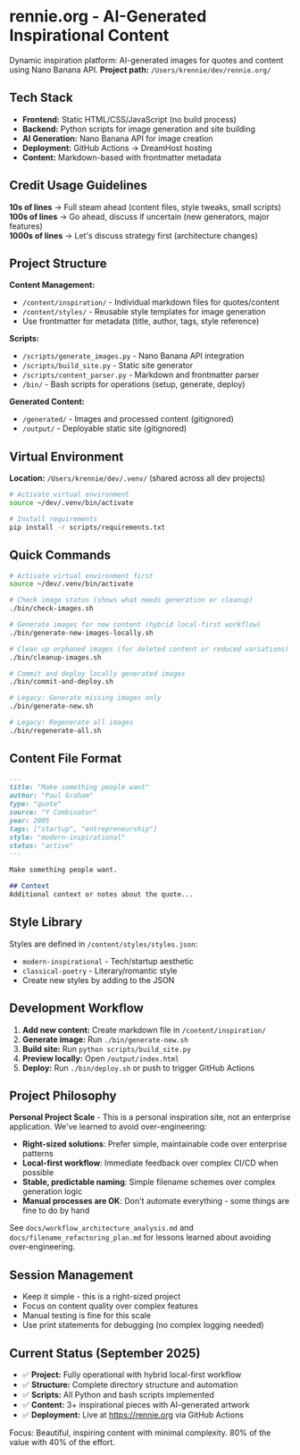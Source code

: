 # rennie.org - AI-Generated Inspirational Content

Dynamic inspiration platform: AI-generated images for quotes and content using Nano Banana API.
**Project path:** `/Users/krennie/dev/rennie.org/`

## Tech Stack
- **Frontend:** Static HTML/CSS/JavaScript (no build process)
- **Backend:** Python scripts for image generation and site building
- **AI Generation:** Nano Banana API for image creation
- **Deployment:** GitHub Actions → DreamHost hosting
- **Content:** Markdown-based with frontmatter metadata

## Credit Usage Guidelines

**10s of lines** → Full steam ahead (content files, style tweaks, small scripts)
**100s of lines** → Go ahead, discuss if uncertain (new generators, major features)  
**1000s of lines** → Let's discuss strategy first (architecture changes)

## Project Structure

**Content Management:**
- `/content/inspiration/` - Individual markdown files for quotes/content
- `/content/styles/` - Reusable style templates for image generation
- Use frontmatter for metadata (title, author, tags, style reference)

**Scripts:**
- `/scripts/generate_images.py` - Nano Banana API integration
- `/scripts/build_site.py` - Static site generator
- `/scripts/content_parser.py` - Markdown and frontmatter parser
- `/bin/` - Bash scripts for operations (setup, generate, deploy)

**Generated Content:**
- `/generated/` - Images and processed content (gitignored)
- `/output/` - Deployable static site (gitignored)

## Virtual Environment
**Location:** `/Users/krennie/dev/.venv/` (shared across all dev projects)
```bash
# Activate virtual environment
source ~/dev/.venv/bin/activate

# Install requirements
pip install -r scripts/requirements.txt
```

## Quick Commands

```bash
# Activate virtual environment first
source ~/dev/.venv/bin/activate

# Check image status (shows what needs generation or cleanup)
./bin/check-images.sh

# Generate images for new content (hybrid local-first workflow)
./bin/generate-new-images-locally.sh

# Clean up orphaned images (for deleted content or reduced variations)
./bin/cleanup-images.sh

# Commit and deploy locally generated images
./bin/commit-and-deploy.sh

# Legacy: Generate missing images only
./bin/generate-new.sh

# Legacy: Regenerate all images
./bin/regenerate-all.sh
```

## Content File Format

```markdown
---
title: "Make something people want"
author: "Paul Graham"
type: "quote"
source: "Y Combinator"
year: 2005
tags: ["startup", "entrepreneurship"]
style: "modern-inspirational"
status: "active"
---

Make something people want.

## Context
Additional context or notes about the quote...
```

## Style Library

Styles are defined in `/content/styles/styles.json`:
- `modern-inspirational` - Tech/startup aesthetic
- `classical-poetry` - Literary/romantic style
- Create new styles by adding to the JSON

## Development Workflow

1. **Add new content:** Create markdown file in `/content/inspiration/`
2. **Generate image:** Run `./bin/generate-new.sh`
3. **Build site:** Run `python scripts/build_site.py`
4. **Preview locally:** Open `/output/index.html`
5. **Deploy:** Run `./bin/deploy.sh` or push to trigger GitHub Actions

## Project Philosophy

**Personal Project Scale** - This is a personal inspiration site, not an enterprise application. We've learned to avoid over-engineering:

- **Right-sized solutions**: Prefer simple, maintainable code over enterprise patterns
- **Local-first workflow**: Immediate feedback over complex CI/CD when possible  
- **Stable, predictable naming**: Simple filename schemes over complex generation logic
- **Manual processes are OK**: Don't automate everything - some things are fine to do by hand

See `docs/workflow_architecture_analysis.md` and `docs/filename_refactoring_plan.md` for lessons learned about avoiding over-engineering.

## Session Management
- Keep it simple - this is a right-sized project
- Focus on content quality over complex features
- Manual testing is fine for this scale
- Use print statements for debugging (no complex logging needed)

## Current Status (September 2025)
- ✅ **Project:** Fully operational with hybrid local-first workflow  
- ✅ **Structure:** Complete directory structure and automation
- ✅ **Scripts:** All Python and bash scripts implemented
- ✅ **Content:** 3+ inspirational pieces with AI-generated artwork
- ✅ **Deployment:** Live at https://rennie.org via GitHub Actions

Focus: Beautiful, inspiring content with minimal complexity. 80% of the value with 40% of the effort.